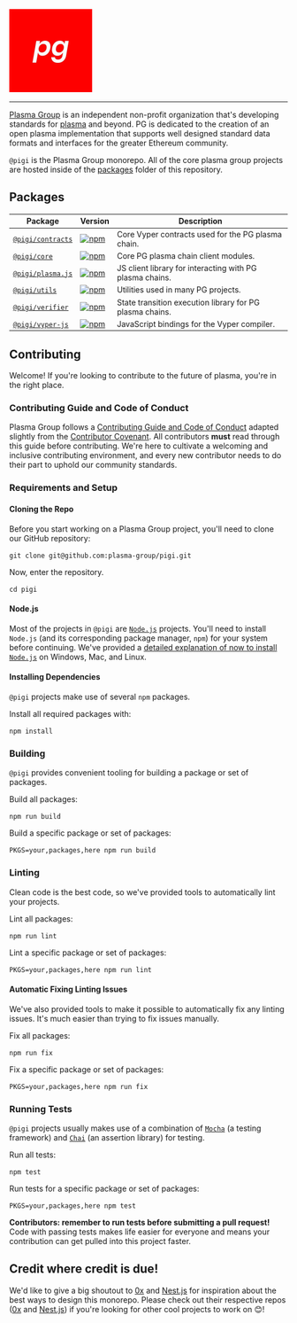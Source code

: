 <img src="https://github.com/plasma-group/branding/blob/master/logos/pg-logo-red.png" width="150px" >

---

[Plasma Group](https://plasma.group/) is an independent non-profit organization that's developing standards for [plasma](https://plasma.io) and beyond.
PG is dedicated to the creation of an open plasma implementation that supports well designed standard data formats and interfaces for the greater Ethereum community.

`@pigi` is the Plasma Group monorepo.
All of the core plasma group projects are hosted inside of the [packages](https://github.com/plasma-group/pigi/tree/master/packages) folder of this repository.

## Packages

| Package                                                             | Version                                                                                                                                     | Description                                                                                                                                            |
| ------------------------------------------------------------------- | ------------------------------------------------------------------------------------------------------------------------------------------- | ------------------------------------------------------------------------------------------------------------------------------------------------------ |
| [`@pigi/contracts`](/packages/contracts)                            | [![npm](https://img.shields.io/npm/v/@pigi/contracts.svg)](https://www.npmjs.com/package/@pigi/contracts)                                       | Core Vyper contracts used for the PG plasma chain.
| [`@pigi/core`](/packages/core)                                      | [![npm](https://img.shields.io/npm/v/@pigi/core.svg)](https://www.npmjs.com/package/@pigi/core)                                                  | Core PG plasma chain client modules.
| [`@pigi/plasma.js`](/packages/plasma.js)                            | [![npm](https://img.shields.io/npm/v/@pigi/plasma.js.svg)](https://www.npmjs.com/package/@pigi/plasma.js)                                       | JS client library for interacting with PG plasma chains.
| [`@pigi/utils`](/packages/utils)                                    | [![npm](https://img.shields.io/npm/v/@pigi/utils.svg)](https://www.npmjs.com/package/@pigi/utils)                                           | Utilities used in many PG projects.
| [`@pigi/verifier`](/packages/verifier)                              | [![npm](https://img.shields.io/npm/v/@pigi/verifier.svg)](https://www.npmjs.com/package/@pigi/verifier)                                        | State transition execution library for PG plasma chains.
| [`@pigi/vyper-js`](/packages/vyper-js)                              | [![npm](https://img.shields.io/npm/v/@pigi/vyper-js.svg)](https://www.npmjs.com/package/@pigi/vyper-js)                                        | JavaScript bindings for the Vyper compiler.


## Contributing
Welcome! If you're looking to contribute to the future of plasma, you're in the right place.

### Contributing Guide and Code of Conduct
Plasma Group follows a [Contributing Guide and Code of Conduct](https://github.com/plasma-group/pigi/blob/master/.github/CONTRIBUTING.md) adapted slightly from the [Contributor Covenant](https://www.contributor-covenant.org/version/1/4/code-of-conduct.html).
All contributors **must** read through this guide before contributing.
We're here to cultivate a welcoming and inclusive contributing environment, and every new contributor needs to do their part to uphold our community standards.

### Requirements and Setup
#### Cloning the Repo
Before you start working on a Plasma Group project, you'll need to clone our GitHub repository:

```
git clone git@github.com:plasma-group/pigi.git
```

Now, enter the repository.

```
cd pigi
```

#### Node.js
Most of the projects in `@pigi` are [`Node.js`](https://nodejs.org/en/) projects.
You'll need to install `Node.js` (and its corresponding package manager, `npm`) for your system before continuing.
We've provided a [detailed explanation of now to install `Node.js`](https://plasma-core.readthedocs.io/en/latest/reference.html#installing-node-js) on Windows, Mac, and Linux.

#### Installing Dependencies
`@pigi` projects make use of several `npm` packages.

Install all required packages with:

```
npm install
```

### Building
`@pigi` provides convenient tooling for building a package or set of packages.

Build all packages:

```
npm run build
```

Build a specific package or set of packages:

```
PKGS=your,packages,here npm run build
```

### Linting
Clean code is the best code, so we've provided tools to automatically lint your projects.

Lint all packages:

```
npm run lint
```

Lint a specific package or set of packages:

```
PKGS=your,packages,here npm run lint
```

#### Automatic Fixing Linting Issues
We've also provided tools to make it possible to automatically fix any linting issues.
It's much easier than trying to fix issues manually.

Fix all packages:

```
npm run fix
```

Fix a specific package or set of packages:

```
PKGS=your,packages,here npm run fix
```

### Running Tests
`@pigi` projects usually makes use of a combination of [`Mocha`](https://mochajs.org/) (a testing framework) and [`Chai`](https://www.chaijs.com/) (an assertion library) for testing.

Run all tests:

```
npm test
```

Run tests for a specific package or set of packages:

```
PKGS=your,packages,here npm test
```

**Contributors: remember to run tests before submitting a pull request!**
Code with passing tests makes life easier for everyone and means your contribution can get pulled into this project faster.

## Credit where credit is due!
We'd like to give a big shoutout to [0x](https://0x.org/) and [Nest.js](https://nestjs.com/) for inspiration about the best ways to design this monorepo.
Please check out their respective repos ([0x](https://github.com/0xProject/0x-monorepo) and [Nest.js](https://github.com/nestjs/nest)) if you're looking for other cool projects to work on :blush:!
